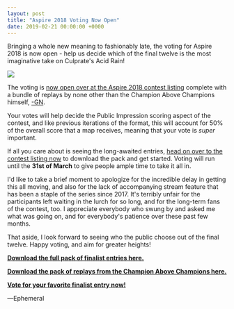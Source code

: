```yaml
---
layout: post
title: "Aspire 2018 Voting Now Open"
date: 2019-02-21 00:00:00 +0000
---
```


Bringing a whole new meaning to fashionably late, the voting for Aspire 2018 is now open - help us decide which of the final twelve is the most imaginative take on Culprate's Acid Rain!

[![](https://assets.ppy.sh/contests/68/header.jpg)](https://osu.ppy.sh/community/contests/68)

The voting is [now open over at the Aspire 2018 contest listing](https://osu.ppy.sh/community/contests/68) complete with a bundle of replays by none other than the Champion Above Champions himself, [-GN](https://osu.ppy.sh/users/895581).

Your votes will help decide the Public Impression scoring aspect of the contest, and like previous iterations of the format, this will account for 50% of the overall score that a map receives, meaning that your vote is *super* important.

If all you care about is seeing the long-awaited entries, [head on over to the contest listing now](https://osu.ppy.sh/community/contests/68) to download the pack and get started. Voting will run until the **31st of March** to give people ample time to take it all in.

I'd like to take a brief moment to apologize for the incredible delay in getting this all moving, and also for the lack of accompanying stream feature that has been a staple of the series since 2017. It's terribly unfair for the participants left waiting in the lurch for so long, and for the long-term fans of the contest, too. I appreciate everybody who swung by and asked me what was going on, and for everybody's patience over these past few months.

That aside, I look forward to seeing who the public choose out of the final twelve. Happy voting, and aim for greater heights!

[**Download the full pack of finalist entries here.**](https://assets.ppy.sh/contests/68/entries/aspire2018finalists.zip)

[**Download the pack of replays from the Champion Above Champions here.**](https://assets.ppy.sh/contests/68/entries/aspire2018gnreplays.zip)

[**Vote for your favorite finalist entry now!**](https://osu.ppy.sh/community/contests/68)

—Ephemeral
